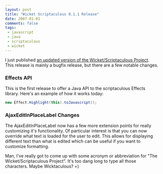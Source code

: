 ```yaml
---
layout: post
title: "Wicket Scriptaculous 0.1.1 Release"
date: 2007-01-01
comments: false
tags:
 - javascript
 - java
 - scriptaculous
 - wicket
---
```


I just published [an updated version of the Wicket/Scriptaculous Project](http://maven.codecrate.com/wicket-stuff/wicket-contrib-scriptaculous/0.1.1/wicket-contrib-scriptaculous-0.1.1.jar). This release is mainly a bugfix release, but there are a few notable changes.



### Effects API


This is the first release to offer a Java API to the scriptaculous Effects library. Here's an example of how it works today:



```java
new Effect.Highlight(this).toJavascript();
```



### AjaxEditInPlaceLabel Changes


The AjaxEditInPlaceLabel now has a few more extension points for really customizing it's functionality. Of particular interest is that you can now override what text is loaded for the user to edit. This allows for displaying different text than what is edited which can be useful if you want to customize formatting.



Man, I've really got to come up with some acronym or abbreviation for "The Wicket/Scriptaculous Project". It's too dang long to type all those characters. Maybe Wicktaculous? =)


